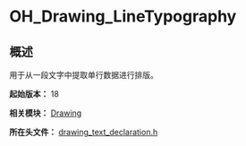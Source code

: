 # OH_Drawing_LineTypography

## 概述

用于从一段文字中提取单行数据进行排版。

**起始版本：** 18

**相关模块：** [Drawing](capi-drawing.md)

**所在头文件：** [drawing_text_declaration.h](capi-drawing-text-declaration-h.md)

